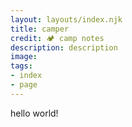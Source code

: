 ```yaml
---
layout: layouts/index.njk
title: camper
credit: 🏕️ camp notes
description: description
image:
tags:
- index
- page
---
```


hello world!